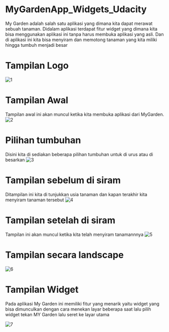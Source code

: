 # MyGardenApp_Widgets_Udacity
My Garden adalah salah satu aplikasi yang dimana kita dapat merawat sebuah tanaman. Didalam aplikasi terdapat fitur widget yang dimana kita bisa menggunakan aplikasi ini tanpa harus membuka aplikasi yang asli. Dan di aplikasi ini kita bisa menyiram dan memotong tanaman yang kita miliki hingga tumbuh menjadi besar
# Tampilan Logo
![1](https://user-images.githubusercontent.com/63888291/92298710-0195df00-ef76-11ea-8f86-9503106efa27.jpeg)
# Tampilan Awal
Tampilan awal ini akan muncul ketika kita membuka aplikasi dari MyGarden.
![2](https://user-images.githubusercontent.com/63888291/92298716-0b1f4700-ef76-11ea-9aa2-821309a5ca98.jpeg)
# Pilihan tumbuhan
Disini kita di sediakan beberapa pilihan tumbuhan untuk di urus atau di besarkan
![3](https://user-images.githubusercontent.com/63888291/92298718-0e1a3780-ef76-11ea-9127-6ab96f6e7fb0.jpeg)
# Tampilan sebelum di siram
Ditampilan ini kita di tunjukkan usia tanaman dan kapan terakhir kita menyiram tanaman tersebut
![4](https://user-images.githubusercontent.com/63888291/92298736-2b4f0600-ef76-11ea-944e-34b7d7c65626.jpeg)
# Tampilan setelah di siram
Tampilan ini akan muncul ketika kita telah menyiram tanamannnya
![5](https://user-images.githubusercontent.com/63888291/92298737-2db16000-ef76-11ea-9ca2-49018a61df51.jpeg)
# Tampilan secara landscape
![6](https://user-images.githubusercontent.com/63888291/92298738-2f7b2380-ef76-11ea-9402-049af60b0058.jpeg)
# Tampilan Widget
Pada aplikasi My Garden ini  memiliki fitur yang menarik yaitu widget yang bisa dimunculkan dengan cara menekan layar beberapa saat lalu pilih widget tekan MY Garden lalu seret ke layar utama

![7](https://user-images.githubusercontent.com/63888291/92298740-3144e700-ef76-11ea-919f-eca20865fbf5.jpeg)
